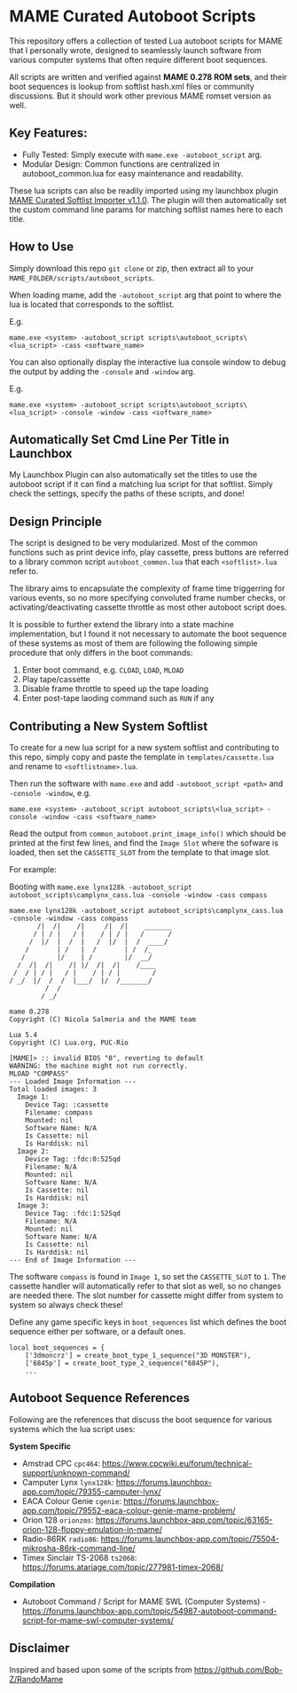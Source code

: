 # MAME Curated Autoboot Scripts

This repository offers a collection of tested Lua autoboot scripts for MAME that I personally wrote, designed to seamlessly launch software from various computer systems that often require different boot sequences. 

All scripts are written and verified against **MAME 0.278 ROM sets**, and their boot sequences is lookup from softlist hash.xml files or community discussions. But it should work other previous MAME romset version as well.

## Key Features:

- Fully Tested: Simply execute with `mame.exe -autoboot_script` arg.
- Modular Design: Common functions are centralized in autoboot_common.lua for easy maintenance and readability.

These lua scripts can also be readily imported using my launchbox plugin [MAME Curated Softlist Importer v1.1.0](https://forums.launchbox-app.com/files/file/5477-mame-curated-softlist-importer/). The plugin will then automatically set the custom command line params for matching softlist names here to each title.

## How to Use

Simply download this repo `git clone` or zip, then extract all to your `MAME_FOLDER/scripts/autoboot_scripts`. 

When loading mame, add the `-autoboot_script` arg that point to where the lua is located that corresponds to the softlist.

E.g.

```
mame.exe <system> -autoboot_script scripts\autoboot_scripts\<lua_script> -cass <software_name>
```

You can also optionally display the interactive lua console window to debug the output by adding the `-console` and `-window` arg. 

E.g.

```
mame.exe <system> -autoboot_script scripts\autoboot_scripts\<lua_script> -console -window -cass <software_name>
```

## Automatically Set Cmd Line Per Title in Launchbox

My Launchbox Plugin can also automatically set the titles to use the autoboot script if it can find a matching lua script for that softlist. Simply check the settings, specify the paths of these scripts, and done!

## Design Principle

The script is designed to be very modularized. Most of the common functions such as print device info, play cassette, press buttons are referred to a library common script `autoboot_common.lua` that each `<softlist>.lua` refer to.

The library aims to encapsulate the complexity of frame time triggerring for various events, so no more specifying convoluted frame number checks, or activating/deactivating cassette throttle as most other autoboot script does.

It is possible to further extend the library into a state machine implementation, but I found it not necessary to automate the boot sequence of these systems as most of them are following the following simple procedure that only differs in the boot commands: 
1. Enter boot command, e.g. `CLOAD`, `LOAD`, `MLOAD`
2. Play tape/cassette
3. Disable frame throttle to speed up the tape loading 
4. Enter post-tape laoding command such as `RUN` if any

## Contributing a New System Softlist

To create for a new lua script for a new system softlist and contributing to this repo, simply copy and paste the template in `templates/cassette.lua` and rename to `<softlistname>.lua`.

Then run the software with `mame.exe` and add `-autoboot_script <path>` and `-console -window`, e.g.

`mame.exe <system> -autoboot_script autoboot_scripts\<lua_script> -console -window -cass <software_name>`

Read the output from `common_autoboot.print_image_info()` which should be printed at the first few lines, and find the `Image Slot` where the sofware is loaded, then set the `CASSETTE_SLOT` from the template to that image slot.

For example:

Booting with `mame.exe lynx128k -autoboot_script autoboot_scripts\camplynx_cass.lua -console -window -cass compass`

```
mame.exe lynx128k -autoboot_script autoboot_scripts\camplynx_cass.lua -console -window -cass compass
       /|  /|    /|     /|  /|    _______
      / | / |   / |    / | / |   /      /
     /  |/  |  /  |   /  |/  |  /  ____/
    /       | /   |  /       | /  /_
   /        |/    | /        |/  __/
  /  /|  /|    /| |/  /|  /|    /____
 /  / | / |   / |    / | / |        /
/ _/  |/  /  /  |___/  |/  /_______/
         /  /
        / _/

mame 0.278
Copyright (C) Nicola Salmoria and the MAME team

Lua 5.4
Copyright (C) Lua.org, PUC-Rio

[MAME]> :: invalid BIOS "0", reverting to default
WARNING: the machine might not run correctly.
MLOAD "COMPASS"
--- Loaded Image Information ---
Total loaded images: 3
  Image 1:
    Device Tag: :cassette
    Filename: compass
    Mounted: nil
    Software Name: N/A
    Is Cassette: nil
    Is Harddisk: nil
  Image 2:
    Device Tag: :fdc:0:525qd
    Filename: N/A
    Mounted: nil
    Software Name: N/A
    Is Cassette: nil
    Is Harddisk: nil
  Image 3:
    Device Tag: :fdc:1:525qd
    Filename: N/A
    Mounted: nil
    Software Name: N/A
    Is Cassette: nil
    Is Harddisk: nil
--- End of Image Information ---
```

The software `compass` is found in `Image 1`, so set the `CASSETTE_SLOT` to `1`. The cassette handler will automatically refer to that slot as well, so no changes are needed there. The slot number for cassette might differ from system to system so always check these!

Define any game specific keys in `boot_sequences` list which defines the boot sequence either per software, or a default ones.

```
local boot_sequences = {
    ['3dmoncrz'] = create_boot_type_1_sequence("3D MONSTER"),
    ['6845p'] = create_boot_type_2_sequence("6845P"),
    ...
```

## Autoboot Sequence References

Following are the references that discuss the boot sequence for various systems which the lua script uses:

**System Specific**
- Amstrad CPC `cpc464`: https://www.cpcwiki.eu/forum/technical-support/unknown-command/
- Camputer Lynx `lynx128k`: https://forums.launchbox-app.com/topic/79355-camputer-lynx/
- EACA Colour Genie `cgenie`: https://forums.launchbox-app.com/topic/79552-eaca-colour-genie-mame-problem/
- Orion 128 `orionzms`: https://forums.launchbox-app.com/topic/63165-orion-128-floppy-emulation-in-mame/
- Radio-86RK `radio86`: https://forums.launchbox-app.com/topic/75504-mikrosha-86rk-command-line/
- Timex Sinclair TS-2068 `ts2068`: https://forums.atariage.com/topic/277981-timex-2068/

**Compilation**
- Autoboot Command / Script for MAME SWL (Computer Systems) - https://forums.launchbox-app.com/topic/54987-autoboot-command-script-for-mame-swl-computer-systems/


## Disclaimer

Inspired and based upon some of the scripts from https://github.com/Bob-Z/RandoMame
